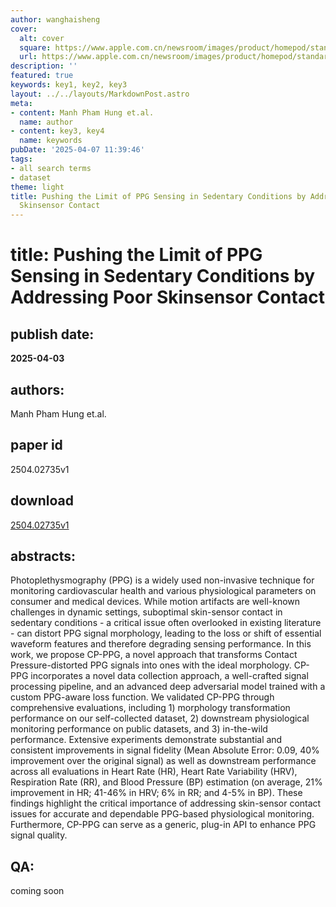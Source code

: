 ```yaml
---
author: wanghaisheng
cover:
  alt: cover
  square: https://www.apple.com.cn/newsroom/images/product/homepod/standard/Apple-HomePod-hero-230118_big.jpg.large_2x.jpg
  url: https://www.apple.com.cn/newsroom/images/product/homepod/standard/Apple-HomePod-hero-230118_big.jpg.large_2x.jpg
description: ''
featured: true
keywords: key1, key2, key3
layout: ../../layouts/MarkdownPost.astro
meta:
- content: Manh Pham Hung et.al.
  name: author
- content: key3, key4
  name: keywords
pubDate: '2025-04-07 11:39:46'
tags:
- all search terms
- dataset
theme: light
title: Pushing the Limit of PPG Sensing in Sedentary Conditions by Addressing Poor
  Skinsensor Contact
---
```


# title: Pushing the Limit of PPG Sensing in Sedentary Conditions by Addressing Poor Skinsensor Contact 
## publish date: 
**2025-04-03** 
## authors: 
  Manh Pham Hung et.al. 
## paper id
2504.02735v1
## download
[2504.02735v1](http://arxiv.org/abs/2504.02735v1)
## abstracts:
Photoplethysmography (PPG) is a widely used non-invasive technique for monitoring cardiovascular health and various physiological parameters on consumer and medical devices. While motion artifacts are well-known challenges in dynamic settings, suboptimal skin-sensor contact in sedentary conditions - a critical issue often overlooked in existing literature - can distort PPG signal morphology, leading to the loss or shift of essential waveform features and therefore degrading sensing performance. In this work, we propose CP-PPG, a novel approach that transforms Contact Pressure-distorted PPG signals into ones with the ideal morphology. CP-PPG incorporates a novel data collection approach, a well-crafted signal processing pipeline, and an advanced deep adversarial model trained with a custom PPG-aware loss function. We validated CP-PPG through comprehensive evaluations, including 1) morphology transformation performance on our self-collected dataset, 2) downstream physiological monitoring performance on public datasets, and 3) in-the-wild performance. Extensive experiments demonstrate substantial and consistent improvements in signal fidelity (Mean Absolute Error: 0.09, 40% improvement over the original signal) as well as downstream performance across all evaluations in Heart Rate (HR), Heart Rate Variability (HRV), Respiration Rate (RR), and Blood Pressure (BP) estimation (on average, 21% improvement in HR; 41-46% in HRV; 6% in RR; and 4-5% in BP). These findings highlight the critical importance of addressing skin-sensor contact issues for accurate and dependable PPG-based physiological monitoring. Furthermore, CP-PPG can serve as a generic, plug-in API to enhance PPG signal quality.
## QA:
coming soon
